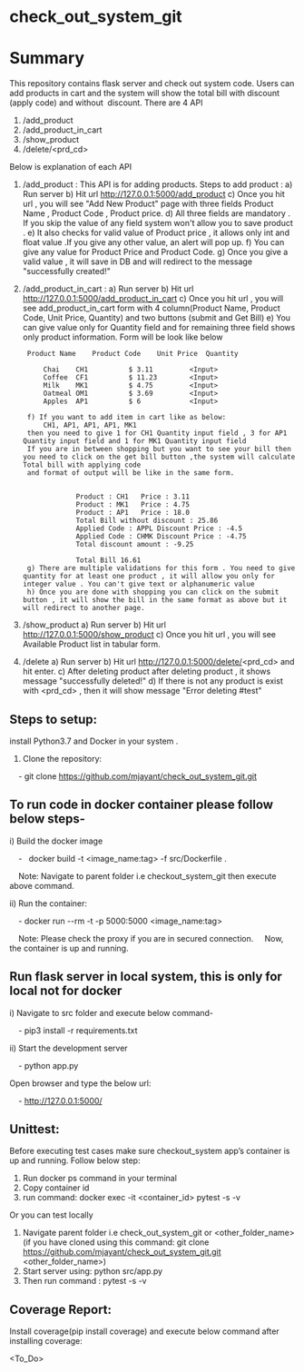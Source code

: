 # check_out_system_git


Summary
===========

This repository contains flask server and check out system code.
Users can add products in cart and the system will show the total bill with discount (apply code) and without  discount.
There are 4 API 
1) /add_product
2) /add_product_in_cart
3) /show_product
4) /delete/<prd_cd>

Below is explanation of each API

1) /add_product :
	This API is for adding products.
	Steps to add product :
		a) Run server
		b) Hit url http://127.0.0.1:5000/add_product
		c) Once you hit url , you will see "Add New Product" page with three fields Product Name , Product Code , Product price.
		d) All three fields are mandatory . If you skip the value of any field system won't allow you to save product .
		e) It also checks for valid value of Product price , it allows only int and float value .If you give any other value, an alert will pop up.
		f) You can give any value for Product Price and Product Code.
		g) Once you give a valid value , it will save in DB and will redirect to the message "successfully created!"

2) /add_product_in_cart :
		a) Run server
		b) Hit url http://127.0.0.1:5000/add_product_in_cart
		c) Once you hit url , you will see add_product_in_cart form with 4 column(Product Name,	Product Code, Unit Price, Quantity) and two buttons (submit and Get Bill)
		e) You can give value only for Quantity field and for remaining three field shows only product information. Form will be look like below 
		
		Product Name	Product Code	Unit Price	Quantity

			Chai	CH1	         $ 3.11	        <Input> 
			Coffee	CF1	         $ 11.23        <Input> 
			Milk	MK1	         $ 4.75         <Input>
			Oatmeal	OM1	         $ 3.69         <Input>
			Apples	AP1	         $ 6            <Input>
		
		f) If you want to add item in cart like as below:
			CH1, AP1, AP1, AP1, MK1
		then you need to give 1 for CH1 Quantity input field , 3 for AP1 Quantity input field and 1 for MK1 Quantity input field
		If you are in between shopping but you want to see your bill then you need to click on the get bill button ,the system will calculate Total bill with applying code 
		and format of output will be like in the same form.
		
						
					Product : CH1	Price : 3.11
					Product : MK1	Price : 4.75
					Product : AP1	Price : 18.0
					Total Bill without discount : 25.86
					Applied Code : APPL	Discount Price : -4.5
					Applied Code : CHMK	Discount Price : -4.75
					Total discount amount : -9.25

					Total Bill 16.61
		g) There are multiple validations for this form . You need to give quantity for at least one product , it will allow you only for integer value . You can't give text or alphanumeric value
		h) Once you are done with shopping you can click on the submit button , it will show the bill in the same format as above but it will redirect to another page.
		

3) /show_product
		a) Run server
		b) Hit url http://127.0.0.1:5000/show_product
		c) Once you hit url , you will see Available Product list in tabular form.
4) /delete
		a) Run server
		b) Hit url http://127.0.0.1:5000/delete/<prd_cd> and hit enter.
		c) After deleting product after deleting product , it shows message "successfully deleted!"
		d) If there is not any product is exist with <prd_cd> , then it will show message "Error deleting #test"


Steps to setup:
----------------

install Python3.7 and Docker in your system .
1) Clone the repository:

    - git clone https://github.com/mjayant/check_out_system_git.git

To run code in docker container please follow below steps-
-------------------

i) Build the docker image

    -   docker build -t <image_name:tag> -f src/Dockerfile .

    Note: Navigate to parent  folder i.e checkout_system_git then execute above command.


ii) Run the container:

    - docker run --rm -t -p 5000:5000 <image_name:tag>

    Note: Please check the proxy if you are in secured connection.
    Now, the container is up and running.

Run flask server in local system, this is only for local not for docker
------------------

i) Navigate to src folder and execute below command-

    - pip3 install -r requirements.txt

ii) Start the development server

    - python app.py


Open browser and type the below url:

    - http://127.0.0.1:5000/<api>



Unittest:
-----------
Before executing test cases make sure checkout_system app’s container is up and running.
Follow below step:
1) Run docker ps  command in your terminal
2) Copy container id 
3) run command: docker exec -it <container_id> pytest -s -v

Or you can test locally 
1) Navigate parent folder i.e check_out_system_git or <other_folder_name>(if you have cloned using this command: git clone https://github.com/mjayant/check_out_system_git.git <other_folder_name>)
2) Start server using: python src/app.py
3)  Then run command : pytest -s -v

Coverage Report:
------------

Install coverage(pip install coverage) and execute below command after installing coverage:

<To_Do>
